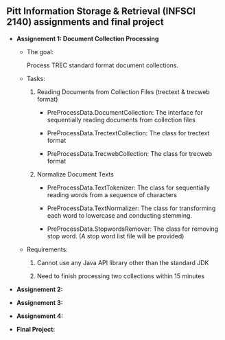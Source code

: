 ## Pitt Information Storage & Retrieval (INFSCI 2140) assignments and final project

- **Assignement 1: Document Collection Processing**

  - The goal:

    Process TREC standard format document collections.

  - Tasks:

    1.  Reading Documents from Collection Files (trectext & trecweb format)

        - PreProcessData.DocumentCollection: The interface for sequentially reading documents from collection files

        - PreProcessData.TrectextCollection: The class for trectext format

        - PreProcessData.TrecwebCollection: The class for trecweb format

    2.  Normalize Document Texts

        - PreProcessData.TextTokenizer: The class for sequentially reading words from a sequence of characters

        - PreProcessData.TextNormalizer: The class for transforming each word to lowercase and conducting stemming.

        - PreProcessData.StopwordsRemover: The class for removing stop word. (A stop word list file will be provided)

  - Requirements:

    1. Cannot use any Java API library other than the standard JDK

    2. Need to finish processing two collections within 15 minutes

- **Assignement 2:**

- **Assignement 3:**

- **Assignement 4:**

- **Final Project:**
